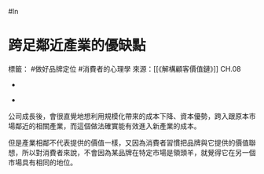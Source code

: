 #ln 
# 跨足鄰近產業的優缺點
標籤： #做好品牌定位 #消費者的心理學 
來源：[[《解構顧客價值鏈》]] CH.08

-

>

-

公司成長後，會很直覺地想利用規模化帶來的成本下降、資本優勢，跨入跟原本市場鄰近的相關產業，而這個做法確實能有效進入新產業的成本。

但是產業相鄰不代表提供的價值一樣，又因為消費者習慣把品牌與它提供的價值聯想，所以對消費者來說，不會因為某品牌在特定市場是領頭羊，就覺得它在另一個市場具有相同的地位。